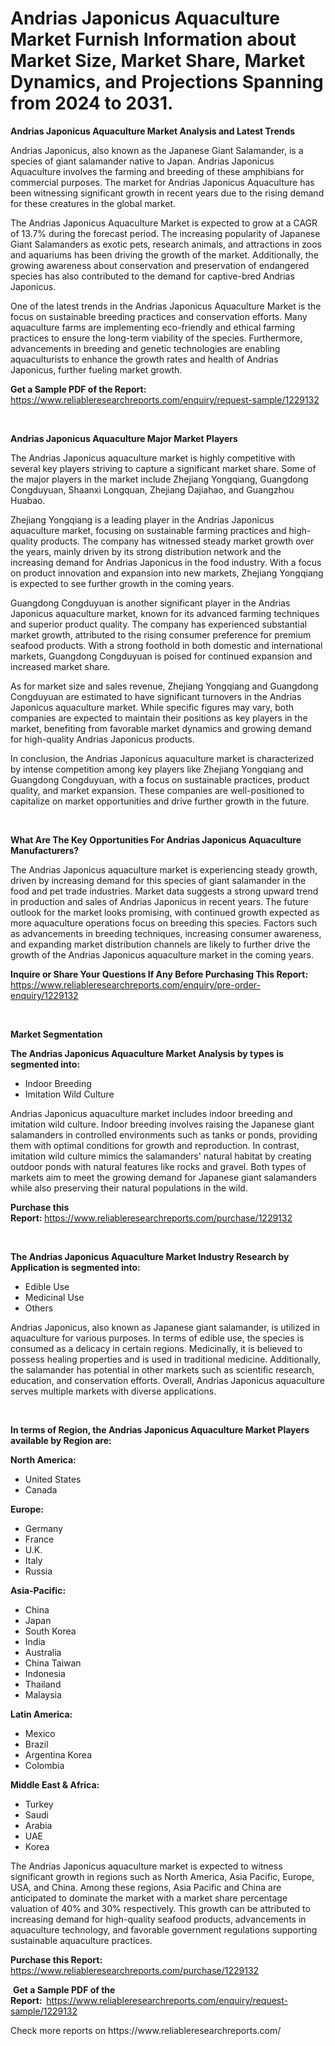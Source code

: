 <p><h1>Andrias Japonicus Aquaculture Market Furnish Information about Market Size, Market Share, Market Dynamics, and Projections Spanning from 2024 to 2031.</h1></p><p><strong>Andrias Japonicus Aquaculture Market Analysis and Latest Trends</strong></p>
<p><p>Andrias Japonicus, also known as the Japanese Giant Salamander, is a species of giant salamander native to Japan. Andrias Japonicus Aquaculture involves the farming and breeding of these amphibians for commercial purposes. The market for Andrias Japonicus Aquaculture has been witnessing significant growth in recent years due to the rising demand for these creatures in the global market.</p><p>The Andrias Japonicus Aquaculture Market is expected to grow at a CAGR of 13.7% during the forecast period. The increasing popularity of Japanese Giant Salamanders as exotic pets, research animals, and attractions in zoos and aquariums has been driving the growth of the market. Additionally, the growing awareness about conservation and preservation of endangered species has also contributed to the demand for captive-bred Andrias Japonicus.</p><p>One of the latest trends in the Andrias Japonicus Aquaculture Market is the focus on sustainable breeding practices and conservation efforts. Many aquaculture farms are implementing eco-friendly and ethical farming practices to ensure the long-term viability of the species. Furthermore, advancements in breeding and genetic technologies are enabling aquaculturists to enhance the growth rates and health of Andrias Japonicus, further fueling market growth.</p></p>
<p><strong>Get a Sample PDF of the Report:&nbsp;</strong> <a href="https://www.reliableresearchreports.com/enquiry/request-sample/1229132">https://www.reliableresearchreports.com/enquiry/request-sample/1229132</a></p>
<p>&nbsp;</p>
<p><strong>Andrias Japonicus Aquaculture Major Market Players</strong></p>
<p><p>The Andrias Japonicus aquaculture market is highly competitive with several key players striving to capture a significant market share. Some of the major players in the market include Zhejiang Yongqiang, Guangdong Congduyuan, Shaanxi Longquan, Zhejiang Dajiahao, and Guangzhou Huabao.</p><p>Zhejiang Yongqiang is a leading player in the Andrias Japonicus aquaculture market, focusing on sustainable farming practices and high-quality products. The company has witnessed steady market growth over the years, mainly driven by its strong distribution network and the increasing demand for Andrias Japonicus in the food industry. With a focus on product innovation and expansion into new markets, Zhejiang Yongqiang is expected to see further growth in the coming years.</p><p>Guangdong Congduyuan is another significant player in the Andrias Japonicus aquaculture market, known for its advanced farming techniques and superior product quality. The company has experienced substantial market growth, attributed to the rising consumer preference for premium seafood products. With a strong foothold in both domestic and international markets, Guangdong Congduyuan is poised for continued expansion and increased market share.</p><p>As for market size and sales revenue, Zhejiang Yongqiang and Guangdong Congduyuan are estimated to have significant turnovers in the Andrias Japonicus aquaculture market. While specific figures may vary, both companies are expected to maintain their positions as key players in the market, benefiting from favorable market dynamics and growing demand for high-quality Andrias Japonicus products.</p><p>In conclusion, the Andrias Japonicus aquaculture market is characterized by intense competition among key players like Zhejiang Yongqiang and Guangdong Congduyuan, with a focus on sustainable practices, product quality, and market expansion. These companies are well-positioned to capitalize on market opportunities and drive further growth in the future.</p></p>
<p>&nbsp;</p>
<p><strong>What Are The Key Opportunities For Andrias Japonicus Aquaculture Manufacturers?</strong></p>
<p><p>The Andrias Japonicus aquaculture market is experiencing steady growth, driven by increasing demand for this species of giant salamander in the food and pet trade industries. Market data suggests a strong upward trend in production and sales of Andrias Japonicus in recent years. The future outlook for the market looks promising, with continued growth expected as more aquaculture operations focus on breeding this species. Factors such as advancements in breeding techniques, increasing consumer awareness, and expanding market distribution channels are likely to further drive the growth of the Andrias Japonicus aquaculture market in the coming years.</p></p>
<p><strong>Inquire or Share Your Questions If Any Before Purchasing This Report:</strong> <a href="https://www.reliableresearchreports.com/enquiry/pre-order-enquiry/1229132">https://www.reliableresearchreports.com/enquiry/pre-order-enquiry/1229132</a></p>
<p>&nbsp;</p>
<p><strong>Market Segmentation</strong></p>
<p><strong>The Andrias Japonicus Aquaculture Market Analysis by types is segmented into:</strong></p>
<p><ul><li>Indoor Breeding</li><li>Imitation Wild Culture</li></ul></p>
<p><p>Andrias Japonicus aquaculture market includes indoor breeding and imitation wild culture. Indoor breeding involves raising the Japanese giant salamanders in controlled environments such as tanks or ponds, providing them with optimal conditions for growth and reproduction. In contrast, imitation wild culture mimics the salamanders' natural habitat by creating outdoor ponds with natural features like rocks and gravel. Both types of markets aim to meet the growing demand for Japanese giant salamanders while also preserving their natural populations in the wild.</p></p>
<p><strong>Purchase this Report:&nbsp;</strong><a href="https://www.reliableresearchreports.com/purchase/1229132">https://www.reliableresearchreports.com/purchase/1229132</a></p>
<p>&nbsp;</p>
<p><strong>The Andrias Japonicus Aquaculture Market Industry Research by Application is segmented into:</strong></p>
<p><ul><li>Edible Use</li><li>Medicinal Use</li><li>Others</li></ul></p>
<p><p>Andrias Japonicus, also known as Japanese giant salamander, is utilized in aquaculture for various purposes. In terms of edible use, the species is consumed as a delicacy in certain regions. Medicinally, it is believed to possess healing properties and is used in traditional medicine. Additionally, the salamander has potential in other markets such as scientific research, education, and conservation efforts. Overall, Andrias Japonicus aquaculture serves multiple markets with diverse applications.</p></p>
<p>&nbsp;</p>
<p><strong>In terms of Region, the Andrias Japonicus Aquaculture Market Players available by Region are:</strong></p>
<p>
    <p> <strong> North America: </strong>
        <ul>
            <li>United States</li>
            <li>Canada</li>
        </ul>
        </p> 
    <p> <strong> Europe: </strong>
        <ul>
            <li>Germany</li>
            <li>France</li>
            <li>U.K.</li>
            <li>Italy</li>
            <li>Russia</li>
        </ul>
        </p> 
    <p> <strong> Asia-Pacific: </strong>
        <ul>
            <li>China</li>
            <li>Japan</li>
            <li>South Korea</li>
            <li>India</li>
            <li>Australia</li>
            <li>China Taiwan</li>
            <li>Indonesia</li>
            <li>Thailand</li>
            <li>Malaysia</li>
        </ul>
        </p> 
    <p> <strong> Latin America: </strong>
        <ul>
            <li>Mexico</li>
            <li>Brazil</li>
            <li>Argentina Korea</li>
            <li>Colombia</li>
        </ul>
        </p> 
    <p> <strong> Middle East & Africa: </strong>
        <ul>
            <li>Turkey</li>
            <li>Saudi</li>
            <li>Arabia</li>
            <li>UAE</li>
            <li>Korea</li>
        </ul>
    </p>
    </p>
<p><p>The Andrias Japonicus aquaculture market is expected to witness significant growth in regions such as North America, Asia Pacific, Europe, USA, and China. Among these regions, Asia Pacific and China are anticipated to dominate the market with a market share percentage valuation of 40% and 30% respectively. This growth can be attributed to increasing demand for high-quality seafood products, advancements in aquaculture technology, and favorable government regulations supporting sustainable aquaculture practices.</p></p>
<p><strong>Purchase this Report: </strong><a href="https://www.reliableresearchreports.com/purchase/1229132">https://www.reliableresearchreports.com/purchase/1229132</a></p>
<p>&nbsp;<strong>Get a Sample PDF of the Report:&nbsp;&nbsp;</strong><a href="https://www.reliableresearchreports.com/enquiry/request-sample/1229132">https://www.reliableresearchreports.com/enquiry/request-sample/1229132</a></p>
<p><strong></strong></p>
<p>Check more reports on https://www.reliableresearchreports.com/</p>